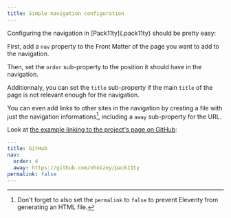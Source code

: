 ```yaml
---
title: Simple navigation configuration
---
```


Configuring the navigation in [Pack11ty]{.pack11ty} should be pretty easy:

First, add a `nav` property to the Front Matter of the page you want to add to the navigation.

Then, set the `order` sub-property to the position it should have in the navigation.

Additionnaly, you can set the `title` sub-property if the main `title` of the page is not relevant enough for the navigation.

You can even add links to other sites in the navigation by creating a file with just the navigation informations[^permalink], including a `away` sub-property for the URL.

[^permalink]: Don't forget to also set the `permalink` to `false` to prevent Eleventy from generating an HTML file.

Look at [the example linking to the project's page on GitHub](https://github.com/nhoizey/pack11ty/blob/master/src/github.md):

```yaml
---
title: GitHub
nav:
  order: 4
  away: https://github.com/nhoizey/pack11ty
permalink: false
---

```
